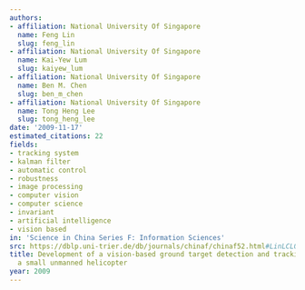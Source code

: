 ```yaml
---
authors:
- affiliation: National University Of Singapore
  name: Feng Lin
  slug: feng_lin
- affiliation: National University Of Singapore
  name: Kai-Yew Lum
  slug: kaiyew_lum
- affiliation: National University Of Singapore
  name: Ben M. Chen
  slug: ben_m_chen
- affiliation: National University Of Singapore
  name: Tong Heng Lee
  slug: tong_heng_lee
date: '2009-11-17'
estimated_citations: 22
fields:
- tracking system
- kalman filter
- automatic control
- robustness
- image processing
- computer vision
- computer science
- invariant
- artificial intelligence
- vision based
in: 'Science in China Series F: Information Sciences'
src: https://dblp.uni-trier.de/db/journals/chinaf/chinaf52.html#LinLCL09
title: Development of a vision-based ground target detection and tracking system for
  a small unmanned helicopter
year: 2009
---
```

